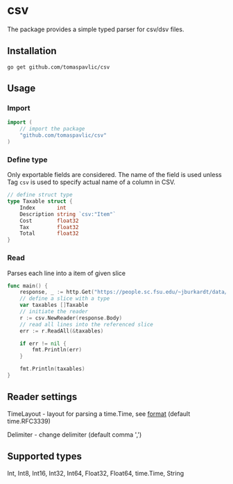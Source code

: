 # csv

The package provides a simple typed parser for csv/dsv files.

## Installation
```
go get github.com/tomaspavlic/csv
```

## Usage

### Import
```go
import (
    // import the package
	"github.com/tomaspavlic/csv"
)
```
### Define type
Only exportable fields are considered. The name of the field is used unless Tag `csv` is used to specify actual name of a column in CSV.
```go
// define struct type
type Taxable struct {
	Index       int
	Description string `csv:"Item"`
	Cost        float32
	Tax         float32
	Total       float32
}
```
### Read
Parses each line into a item of given slice

```go
func main() {
	response, _ := http.Get("https://people.sc.fsu.edu/~jburkardt/data/csv/taxables.csv")
	// define a slice with a type
	var taxables []Taxable
	// initiate the reader
	r := csv.NewReader(response.Body)
	// read all lines into the referenced slice 
	err := r.ReadAll(&taxables)

	if err != nil {
		fmt.Println(err)
	}

	fmt.Println(taxables)
}
```

## Reader settings
TimeLayout - layout for parsing a time.Time, see [format](https://golang.org/src/time/format.go) (default time.RFC3339)

Delimiter - change delimiter (default comma ',')

## Supported types
Int, Int8, Int16, Int32, Int64, Float32, Float64, time.Time, String